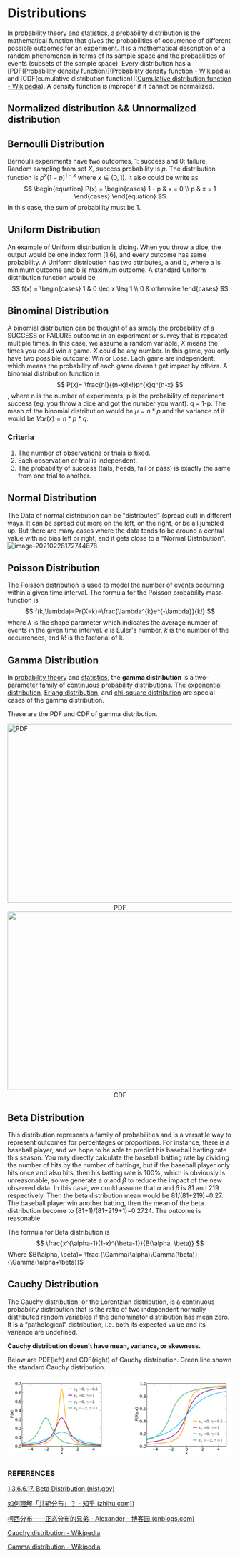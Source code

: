 # Distributions

In probability theory and statistics, a probability distribution is the mathematical function that gives the probabilities of occurrence of different possible outcomes for an experiment. It is a mathematical description of a random phenomenon in terms of its sample space and the probabilities of events (subsets of the sample space). Every distribution has a [PDF(Probability density function)]([Probability density function - Wikipedia](https://en.wikipedia.org/wiki/Probability_density_function)) and [CDF(cumulative distribution function)]([Cumulative distribution function - Wikipedia](https://en.wikipedia.org/wiki/Cumulative_distribution_function)). A density function is improper if it cannot be normalized. 

## Normalized distribution && Unnormalized distribution



## Bernoulli Distribution
Bernoulli experiments have two outcomes, 1: success and 0: failure. Random sampling from set $X$, success probability is $p$. The distribution function is $p^{x}(1-p)^{1-x}$ where $x\in (0,1)$. It also could be write as
$$
\begin{equation}
P(x) = \begin{cases}
  1 - p & x = 0 \\
  p & x = 1
  \end{cases}
\end{equation}
$$
In this case, the sum of probability must be 1.
## Uniform Distribution
An example of Uniform distribution is dicing. When you throw a dice, the output would be one index form [1,6], and every outcome has same probability. A Uniform distribution has two attributes, a and b, where a is minimum outcome and b is maximum outcome. A standard Uniform distribution function would be
$$
f(x) = \begin{cases}
  1 & 0 \leq x \leq 1 \\
  0 & otherwise
\end{cases}
$$
## Binominal Distribution
A binomial distribution can be thought of as simply the probability of a SUCCESS or FAILURE outcome in an experiment or survey that is repeated multiple times. In this case, we assume a random variable, $X$ means the times you could win a game. $X$ could be any number. In this game, you only have two possible outcome: Win or Lose. Each game are independent, which means the probability of each game doesn't get impact by others.
A binomial distribution function is
$$
P(x)= \frac{n!}{(n-x)!x!}p^{x}q^{n-x}
$$
, where n is the number of experiments, p is the probability of experiment success (eg. you throw a dice and got the number you want). q = 1-p. The mean of the binomial distribution would be $\mu = n * p$ and the variance of it would be $Var(x)=n* p *q$.
### Criteria
1. The number of observations or trials is fixed.
2. Each observation or trial is independent.
3. The probability of success (tails, heads, fail or pass) is exactly the same from one trial to another.

## Normal Distribution
The Data of normal distribution can be "distributed" (spread out) in different ways. It can be spread out more on the left, on the right, or be all jumbled up. But there are many cases where the data tends to be around a central value with no bias left or right, and it gets close to a "Normal Distribution". ![image-20210228172744878](..\.vuepress\public\images\normal_distribution)

## Poisson Distribution

The Poisson distribution is used to model the number of events occurring within a given time interval. The formula for the Poisson probability mass function is
$$
f(k,\lambda)=Pr(X=k)=\frac{\lambda^{k}e^{-\lambda}}{k!}
$$
where $\lambda$ is the shape parameter which indicates the average number of events in the given time interval. $e$ is Euler's number, $k$ is the number of the occurrences, and $k!$ is the factorial of k.

## Gamma Distribution

In [probability theory](https://en.wikipedia.org/wiki/Probability_theory) and [statistics](https://en.wikipedia.org/wiki/Statistics), the **gamma distribution** is a two-[parameter](https://en.wikipedia.org/wiki/Statistical_parameter) family of continuous [probability distributions](https://en.wikipedia.org/wiki/Probability_distribution). The [exponential distribution](https://en.wikipedia.org/wiki/Exponential_distribution), [Erlang distribution](https://en.wikipedia.org/wiki/Erlang_distribution), and [chi-square distribution](https://en.wikipedia.org/wiki/Chi-square_distribution) are special cases of the gamma distribution. 

These are the PDF and CDF of gamma distribution.

<img src="https://upload.wikimedia.org/wikipedia/commons/e/e6/Gamma_distribution_pdf.svg" width="800" height="400" title="PDF">

<center>PDF</center>

<img src="https://upload.wikimedia.org/wikipedia/commons/8/8d/Gamma_distribution_cdf.svg" width="800" height="400">

<center>CDF</center>

## Beta Distribution

This distribution represents a family of probabilities and is a versatile way to represent outcomes for percentages or proportions. For instance, there is a baseball player, and we hope to be able to predict his baseball batting rate this season. You may directly calculate the baseball batting rate by dividing the number of hits by the number of battings, but if the baseball player only hits once and also hits, then his batting rate is 100%, which is obviously Is unreasonable, so we generate a $\alpha$ and $\beta$ to reduce the impact of the new observed data. In this case, we could assume that  $\alpha$ and $\beta$ is 81 and 219 respectively. Then the beta distribution mean would be 81/(81+219)=0.27. The baseball player win another batting, then the mean of the beta distribution become to (81+1)/(81+219+1)=0.2724. The outcome is reasonable.

The formula for Beta distribution is 
$$
\frac{x^{\alpha-1}(1-x)^{\beta-1}}{B(\alpha, \beta)}
$$
Where $B(\alpha, \beta)= \frac {\Gamma(\alpha)\Gamma(\beta)}{\Gamma(\alpha+\beta)}$

## Cauchy Distribution

The Cauchy distribution, or the Lorentzian distribution, is a continuous probability distribution that is the ratio of two independent normally distributed random variables if the denominator distribution has mean zero. It is a “pathological” distribution, i.e. both its expected value and its variance are undefined.

**Cauchy distribution doesn't have mean, variance, or skewness.**

Below are PDF(left) and CDF(right) of Cauchy distribution. Green line shown the standard Cauchy distribution.

![image-20210228175225962](../.vuepress\public\images\cauchy_distribution)



### REFERENCES

[1.3.6.6.17. Beta Distribution (nist.gov)](https://www.itl.nist.gov/div898/handbook/eda/section3/eda366h.htm)

[如何理解「共轭分布」？ - 知乎 (zhihu.com)](https://zhuanlan.zhihu.com/p/26638720))

[柯西分布——正态分布的兄弟 - Alexander - 博客园 (cnblogs.com)](https://www.cnblogs.com/bnuvincent/p/4902697.html)

[Cauchy distribution - Wikipedia](https://en.wikipedia.org/wiki/Cauchy_distribution)

[Gamma distribution - Wikipedia](https://en.wikipedia.org/wiki/Gamma_distribution)
